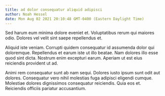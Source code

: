```yaml
---
title: ad dolor consequatur aliquid adipisci
author: Noah Hessel
date: Mon Aug 02 2021 20:10:48 GMT-0400 (Eastern Daylight Time)
---
```

Sed harum eum minima dolore eveniet et. Voluptatibus rerum qui maiores odio. Dolores vel velit sint saepe repellendus et.

 Aliquid iste veniam. Corrupti quidem consequatur id assumenda dolor qui doloremque. Repellendus et earum iste ut illo beatae. Nam dolores illo esse quod sint dicta. Nostrum enim excepturi earum. Aperiam ut est eius reiciendis provident ut ad.

 Animi rem consequatur sunt ab nam sequi. Dolores iusto ipsum sunt odit aut dolores. Consequatur vero nihil molestias fuga adipisci eligendi cumque. Molestiae dolores dignissimos consequatur reiciendis. Quia eos et. Reiciendis officiis pariatur accusantium.